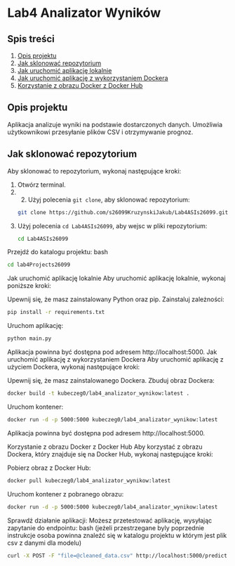 # Lab4 Analizator Wyników

## Spis treści
1. [Opis projektu](#opis-projektu)
2. [Jak sklonować repozytorium](#jak-sklonować-repozytorium)
3. [Jak uruchomić aplikację lokalnie](#jak-uruchomić-aplikację-lokalnie)
4. [Jak uruchomić aplikację z wykorzystaniem Dockera](#jak-uruchomić-aplikację-z-wykorzystaniem-dockera)
5. [Korzystanie z obrazu Docker z Docker Hub](#korzystanie-z-obrazu-docker-z-docker-hub)

## Opis projektu
Aplikacja analizuje wyniki na podstawie dostarczonych danych. Umożliwia użytkownikowi przesyłanie plików CSV i otrzymywanie prognoz.

## Jak sklonować repozytorium
Aby sklonować to repozytorium, wykonaj następujące kroki:

1. Otwórz terminal.
2. 2. Użyj polecenia `git clone`, aby sklonować repozytorium:
   ```bash
   git clone https://github.com/s26099KruzynskiJakub/Lab4ASIs26099.git
   ```
3. Użyj polecenia `cd Lab4ASIs26099`, aby wejsc w pliki repozytorium:
   ```bash
   cd Lab4ASIs26099
   ```
Przejdź do katalogu projektu:
bash

   ```bash
cd lab4Projects26099
   ```
Jak uruchomić aplikację lokalnie
Aby uruchomić aplikację lokalnie, wykonaj poniższe kroki:

Upewnij się, że masz zainstalowany Python oraz pip.
Zainstaluj zależności:
```bash
pip install -r requirements.txt
```
Uruchom aplikację:
```bash
python main.py
```
Aplikacja powinna być dostępna pod adresem http://localhost:5000.
Jak uruchomić aplikację z wykorzystaniem Dockera
Aby uruchomić aplikację z użyciem Dockera, wykonaj następujące kroki:

Upewnij się, że masz zainstalowanego Dockera.
Zbuduj obraz Dockera:
```bash
docker build -t kubeczeg0/lab4_analizator_wynikow:latest .
```
Uruchom kontener:
```bash
docker run -d -p 5000:5000 kubeczeg0/lab4_analizator_wynikow:latest
```
Aplikacja powinna być dostępna pod adresem http://localhost:5000.

Korzystanie z obrazu Docker z Docker Hub
Aby korzystać z obrazu Dockera, który znajduje się na Docker Hub, wykonaj następujące kroki:

Pobierz obraz z Docker Hub:
```bash
docker pull kubeczeg0/lab4_analizator_wynikow:latest
```
Uruchom kontener z pobranego obrazu:
```bash
docker run -d -p 5000:5000 kubeczeg0/lab4_analizator_wynikow:latest
```
Sprawdź działanie aplikacji: Możesz przetestować aplikację, wysyłając zapytanie do endpointu:
bash
(jeżeli przestrzegane byly poprzednie instrukcje osoba powinna
 znaleźć się w katalogu projektu w którym jest plik csv z danymi dla modelu)
```bash
curl -X POST -F "file=@cleaned_data.csv" http://localhost:5000/predict
```
